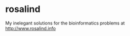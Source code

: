 rosalind
========

My inelegant solutions for the bioinformatics problems at http://www.rosalind.info
